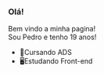 ### Olá! 
Bem vindo a minha pagina!<br>
Sou Pedro  e tenho 19 anos!

- 🌱Cursando ADS<br>
- 🖥Estudando Front-end

